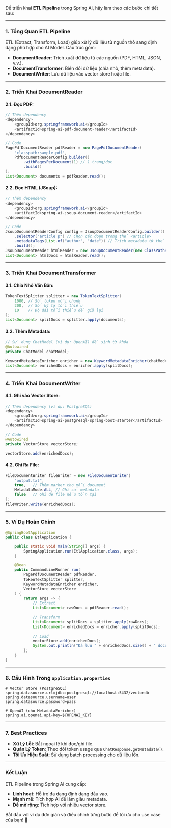 Để triển khai **ETL Pipeline** trong Spring AI, hãy làm theo các bước chi tiết sau:

---

### **1. Tổng Quan ETL Pipeline**
ETL (Extract, Transform, Load) giúp xử lý dữ liệu từ nguồn thô sang định dạng phù hợp cho AI Model. Cấu trúc gồm:
- **DocumentReader**: Trích xuất dữ liệu từ các nguồn (PDF, HTML, JSON, v.v.).
- **DocumentTransformer**: Biến đổi dữ liệu (chia nhỏ, thêm metadata).
- **DocumentWriter**: Lưu dữ liệu vào vector store hoặc file.

---

### **2. Triển Khai DocumentReader**
#### **2.1. Đọc PDF**:
```java
// Thêm dependency
<dependency>
    <groupId>org.springframework.ai</groupId>
    <artifactId>spring-ai-pdf-document-reader</artifactId>
</dependency>

// Code
PagePdfDocumentReader pdfReader = new PagePdfDocumentReader(
    "classpath:sample.pdf",
    PdfDocumentReaderConfig.builder()
        .withPagesPerDocument(1) // 1 trang/doc
        .build()
);
List<Document> documents = pdfReader.read();
```

#### **2.2. Đọc HTML (JSoup)**:
```java
// Thêm dependency
<dependency>
    <groupId>org.springframework.ai</groupId>
    <artifactId>spring-ai-jsoup-document-reader</artifactId>
</dependency>

// Code
JsoupDocumentReaderConfig config = JsoupDocumentReaderConfig.builder()
    .selector("article p") // Chọn các đoạn trong thẻ <article>
    .metadataTags(List.of("author", "date")) // Trích metadata từ thẻ meta
    .build();
JsoupDocumentReader htmlReader = new JsoupDocumentReader(new ClassPathResource("page.html"), config);
List<Document> htmlDocs = htmlReader.read();
```

---

### **3. Triển Khai DocumentTransformer**
#### **3.1. Chia Nhỏ Văn Bản**:
```java
TokenTextSplitter splitter = new TokenTextSplitter(
    1000, // Số token mỗi chunk
    200,  // Số ký tự tối thiểu
    10    // Độ dài tối thiểu để giữ lại
);
List<Document> splitDocs = splitter.apply(documents);
```

#### **3.2. Thêm Metadata**:
```java
// Sử dụng ChatModel (ví dụ: OpenAI) để sinh từ khóa
@Autowired
private ChatModel chatModel;

KeywordMetadataEnricher enricher = new KeywordMetadataEnricher(chatModel, 5); // 5 từ khóa/doc
List<Document> enrichedDocs = enricher.apply(splitDocs);
```

---

### **4. Triển Khai DocumentWriter**
#### **4.1. Ghi vào Vector Store**:
```java
// Thêm dependency (ví dụ: PostgreSQL)
<dependency>
    <groupId>org.springframework.ai</groupId>
    <artifactId>spring-ai-postgresql-spring-boot-starter</artifactId>
</dependency>

// Code
@Autowired
private VectorStore vectorStore;

vectorStore.add(enrichedDocs);
```

#### **4.2. Ghi Ra File**:
```java
FileDocumentWriter fileWriter = new FileDocumentWriter(
    "output.txt",
    true,   // Thêm marker cho mỗi document
    MetadataMode.ALL, // Ghi cả metadata
    false   // Ghi đè file nếu tồn tại
);
fileWriter.write(enrichedDocs);
```

---

### **5. Ví Dụ Hoàn Chỉnh**
```java
@SpringBootApplication
public class EtlApplication {

    public static void main(String[] args) {
        SpringApplication.run(EtlApplication.class, args);
    }

    @Bean
    public CommandLineRunner run(
        PagePdfDocumentReader pdfReader,
        TokenTextSplitter splitter,
        KeywordMetadataEnricher enricher,
        VectorStore vectorStore
    ) {
        return args -> {
            // Extract
            List<Document> rawDocs = pdfReader.read();
            
            // Transform
            List<Document> splitDocs = splitter.apply(rawDocs);
            List<Document> enrichedDocs = enricher.apply(splitDocs);
            
            // Load
            vectorStore.add(enrichedDocs);
            System.out.println("Đã lưu " + enrichedDocs.size() + " documents vào vector store!");
        };
    }
}
```

---

### **6. Cấu Hình Trong `application.properties`**
```properties
# Vector Store (PostgreSQL)
spring.datasource.url=jdbc:postgresql://localhost:5432/vectordb
spring.datasource.username=user
spring.datasource.password=pass

# OpenAI (cho MetadataEnricher)
spring.ai.openai.api-key=${OPENAI_KEY}
```

---

### **7. Best Practices**
- **Xử Lý Lỗi**: Bắt ngoại lệ khi đọc/ghi file.
- **Quản Lý Token**: Theo dõi token usage qua `ChatResponse.getMetadata()`.
- **Tối Ưu Hiệu Suất**: Sử dụng batch processing cho dữ liệu lớn.

---

### **Kết Luận**
ETL Pipeline trong Spring AI cung cấp:
- **Linh hoạt**: Hỗ trợ đa dạng định dạng đầu vào.
- **Mạnh mẽ**: Tích hợp AI để làm giàu metadata.
- **Dễ mở rộng**: Tích hợp với nhiều vector store.

Bắt đầu với ví dụ đơn giản và điều chỉnh từng bước để tối ưu cho use case của bạn! 🚀